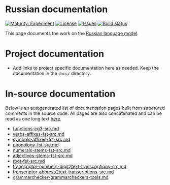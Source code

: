 # Russian documentation

[![Maturity: Experiment](https://img.shields.io/badge/Maturity-Experiment-black.svg)](https://giellalt.github.io/MaturityClassification.html)
[![License](https://img.shields.io/github/license/giellalt/lang-rus)](https://raw.githubusercontent.com/giellalt/lang-rus/main/LICENSE)
[![Issues](https://img.shields.io/github/issues/giellalt/lang-rus)](https://github.com/giellalt/lang-rus/issues)
[![Build status](https://github.com/giellalt/lang-rus/workflows/Speller%20CI+CD/badge.svg)](https://github.com/giellalt/lang-rus/actions)

This page documents the work on the [Russian language model](https://github.com/github/lang-rus). 

# Project documentation

* Add links to project specific documentation here as needed. Keep the documentation in the `docs/` directory.

# In-source documentation

Below is an autogenerated list of documentation pages built from structured comments in the source code. All pages are also concatenated and can be read as one long text [here](rus.md).
* [functions-cg3-src.md](functions-cg3-src.md)
* [verbs-affixes-fst-src.md](verbs-affixes-fst-src.md)
* [symbols-affixes-fst-src.md](symbols-affixes-fst-src.md)
* [phonology-fst-src.md](phonology-fst-src.md)
* [numerals-stems-fst-src.md](numerals-stems-fst-src.md)
* [adjectives-stems-fst-src.md](adjectives-stems-fst-src.md)
* [root-fst-src.md](root-fst-src.md)
* [transcriptor-numbers-digit2text-transcriptions-src.md](transcriptor-numbers-digit2text-transcriptions-src.md)
* [transcriptor-abbrevs2text-transcriptions-src.md](transcriptor-abbrevs2text-transcriptions-src.md)
* [grammarchecker-grammarcheckers-tools.md](grammarchecker-grammarcheckers-tools.md)
